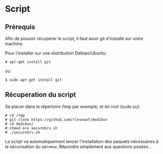 # Script

## Prérequis

Afin de pouvoir récupérer le script, il faut avoir git d'installé sur votre machine.

Pour l'installer sur une distribution Debian/Ubuntu:

    # apt-get install git

ou

    $ sudo apt-get install git

## Récuperation du script

Se placer dans le répertoire /tmp par exemple, et en root (sudo su):

    # cd /tmp
    # git clone https://github.com/rlesouef/dedibox
    # cd dedibox/
    # chmod o+x secureSrv.sh
    # ./secureSrv.sh

Le script va automatiquement lancer l'installation des paquets nécessaires à la sécurisation du serveur.
Répondre simplement aux questions posées...
